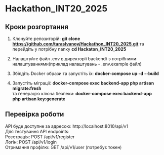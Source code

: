 # Hackathon_INT20_2025


## Кроки розгортання

1. Клонуйте репозиторій:
**git clone https://github.com/tarasIvanov/Hackathon_INT20_2025.git**
та перейдіть у потрібну папку **cd Hackaton_INT20_2025**

2. Налаштуйте файл .env в директорії backend/ з потрібними налаштуваннями(приклад налаштувань - .env.example файл)

3. Збілдіть Docker образи та запустіть їх:
**docker-compose up -d --build**

4. Запустіть міграції: **docker-compose exec backend-app php artisan migrate:fresh**                                                                             
та генерацію ключа безпеки: **docker-compose exec backend-app php artisan key:generate**  


## Перевірка роботи
API буде доступне за адресою: http://localhost:8010/api/v1                                                                                                                                                    
Для тестування API endpoints:                                                                          
Реєстрація: POST /api/v1/register                                                                                                                                                                                     
Логін: POST /api/v1/login                                                                                                                                                    
Отримання профілю: GET /api/v1/user (потребує токен)
